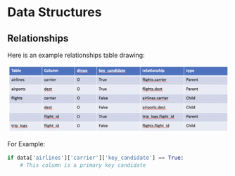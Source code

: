 # Data Structures

## Relationships
Here is an example relationships table drawing:

![Relationships Table](./relationship_table.png)

For Example:
```python
if data['airlines']['carrier']['key_candidate'] == True:
    # This column is a primary key candidate 
````
